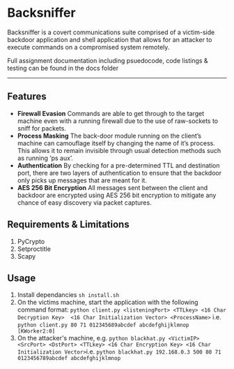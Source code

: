 Backsniffer
=====


Backsniffer is a covert communications suite comprised of a victim-side backdoor application and shell application that allows for an attacker to execute commands on a compromised system remotely.

Full assignment documentation including psuedocode, code listings & testing can be found in the docs folder

----------
Features
-----------
 - **Firewall Evasion** Commands are able to get through to the target machine even with a running firewall due to the use of raw-sockets to sniff for packets.
 - **Process Masking** The back-door module running on the client’s machine can camouflage itself by changing the name of it’s process. This allows it to remain invisible through usual detection methods such as running ‘ps aux’.
 - **Authentication** By checking for a pre-determined TTL and destination port, there are two layers of authentication to ensure that the backdoor only picks up messages that are meant for it.
 - **AES 256 Bit Encryption** All messages sent between the client and backdoor are encrypted using AES 256 bit encryption to mitigate any chance of easy discovery via packet captures.

Requirements & Limitations
----------------------------
1.	PyCrypto
2.	Setproctitle
3.	Scapy

Usage
-------
 1. Install dependancies ```sh install.sh```
 2. On the victims machine, start the application with the following command format: ```python client.py <listeningPort> <TTLkey> <16 Char Decryption Key>  <16 Char Initialization Vector> <ProcessName>``` i.e. ```python client.py 80 71 012345689abcdef abcdefghijklmnop [KWorker2:0]```
 3. On the attacker's machine, e.g. ```python blackhat.py <VictimIP> <SrcPort> <DstPort> <TTLkey> <16 Char Encryption Key> <16 Char Initialization Vector>```i.e. ```python blackhat.py 192.168.0.3 500 80 71 0123456789abcdef abcdefghijklmnop```
